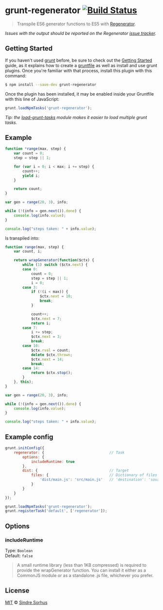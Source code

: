 # grunt-regenerator [![Build Status](https://travis-ci.org/sindresorhus/grunt-regenerator.svg?branch=master)](https://travis-ci.org/sindresorhus/grunt-regenerator)

> Transpile ES6 generator functions to ES5 with [Regenerator](http://facebook.github.io/regenerator/).

*Issues with the output should be reported on the Regenerator [issue tracker](https://github.com/facebook/regenerator/issues).*


## Getting Started

If you haven't used [grunt][] before, be sure to check out the [Getting Started][] guide, as it explains how to create a [gruntfile][Getting Started] as well as install and use grunt plugins. Once you're familiar with that process, install this plugin with this command:

```bash
$ npm install --save-dev grunt-regenerator
```

Once the plugin has been installed, it may be enabled inside your Gruntfile with this line of JavaScript:

```js
grunt.loadNpmTasks('grunt-regenerator');
```

*Tip: the [load-grunt-tasks](https://github.com/sindresorhus/load-grunt-tasks) module makes it easier to load multiple grunt tasks.*

[grunt]: http://gruntjs.com
[Getting Started]: http://gruntjs.com/getting-started


## Example

```js
function *range(max, step) {
	var count = 0;
	step = step || 1;

	for (var i = 0; i < max; i += step) {
		count++;
		yield i;
	}

	return count;
}

var gen = range(20, 3), info;

while (!(info = gen.next()).done) {
	console.log(info.value);
}

console.log("steps taken: " + info.value);
```

Is transpiled into:

```js
function range(max, step) {
	var count, i;

	return wrapGenerator(function($ctx) {
		while (1) switch ($ctx.next) {
		case 0:
			count = 0;
			step = step || 1;
			i = 0;
		case 3:
			if (!(i < max)) {
				$ctx.next = 10;
				break;
			}

			count++;
			$ctx.next = 7;
			return i;
		case 7:
			i += step;
			$ctx.next = 3;
			break;
		case 10:
			$ctx.rval = count;
			delete $ctx.thrown;
			$ctx.next = 14;
			break;
		case 14:
			return $ctx.stop();
		}
	}, this);
}

var gen = range(20, 3), info;

while (!(info = gen.next()).done) {
	console.log(info.value);
}

console.log("steps taken: " + info.value);
```


## Example config

```js
grunt.initConfig({
	regenerator: {								// Task
		options: {
			includeRuntime: true
		},
		dist: {									// Target
			files: {							// Dictionary of files
				'dist/main.js': 'src/main.js'	// 'destination': 'source'
			}
		}
	}
});

grunt.loadNpmTasks('grunt-regenerator');
grunt.registerTask('default', ['regenerator']);
```


## Options

### includeRuntime

Type: `Boolean`  
Default: `false`

> A small runtime library (less than 1KB compressed) is required to provide the wrapGenerator function. You can install it either as a CommonJS module or as a standalone .js file, whichever you prefer.


## License

[MIT](http://opensource.org/licenses/MIT) © [Sindre Sorhus](http://sindresorhus.com)
